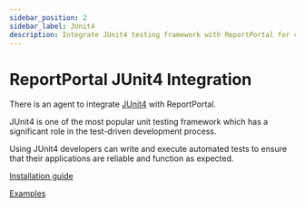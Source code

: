 ```yaml
---
sidebar_position: 2
sidebar_label: JUnit4
description: Integrate JUnit4 testing framework with ReportPortal for comprehensive test automation reporting tools and unit testing analysis.
---
```


# ReportPortal JUnit4 Integration

There is an agent to integrate [JUnit4](https://junit.org/junit4/) with ReportPortal.

JUnit4 is one of the most popular unit testing framework which has a significant role in the test-driven development process.

Using JUnit4 developers can write and execute automated tests to ensure that their applications are reliable and function as expected.

[Installation guide](https://github.com/reportportal/agent-java-junit#readme)

[Examples](https://github.com/reportportal/examples-java/tree/master/example-junit)
